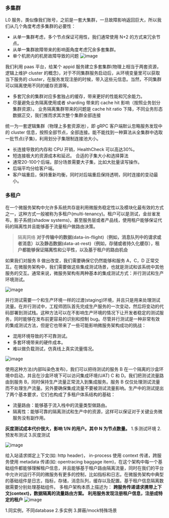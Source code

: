 ### 多集群
L0 服务，类似像我们账号，之前是一套大集群，一旦故障影响返回巨大，所以我们从几个角度考虑多集群的必要性：
- 从单一集群考虑，多个节点保证可用性，我们通常使用 N+2 的方式来冗余节点。
- 从单一集群故障带来的影响面角度考虑冗余多套集群。
- 单个机房内的机房故障导致的问题
![image](https://tva4.sinaimg.cn/large/a616b9a4ly1gmrmkmafg5j20ye0pz7kp.jpg)

我们利用 paas 平台，给某个 appid 服务建立多套集群(物理上相当于两套资源，逻辑上维护 cluster 的概念)，对于不同集群服务启动后，从环境变量里可以获取当下服务的 cluster，在服务发现注册的时候，带入这些元信息。当然，不同集群可以隔离使用不同的缓存资源等。
- 多套冗余的集群对应多套独占的缓存，带来更好的性能和冗余能力。
- 尽量避免业务隔离使用或者 sharding 带来的 cache hit 影响（按照业务划分集群资源）。
业务隔离集群带来的问题是 cache hit ratio 下降，不同业务形态数据正交，我们推而求其次整个集群全部连接

统一为一套逻辑集群（物理上多套资源池），即 gRPC 客户端默认忽略服务发现中的 cluster 信息，按照全部节点，全部连接。能不能找到一种算法从全集群中选取一批节点(子集)，利用划分子集限制连接池大小。
- 长连接导致的内存和 CPU 开销，HealthCheck 可以高达30%。
- 短连接极大的资源成本和延迟。
合适的子集大小和选择算法
- 通常20-100个后端，部分场景需要大子集，比如大批量读写操作。
- 后端平均分给客户端。
- 客户端重启，保持重新均衡，同时对后端重启保持透明，同时连接的变动最小。
### 多租户
在一个微服务架构中允许多系统共存是利用微服务稳定性以及模块化最有效的方式之一，这种方式一般被称为多租户(multi-tenancy)。租户可以是测试，金丝雀发布，影子系统(shadow systems)，甚至服务层或者产品线，使用租户能够保证代码的隔离性并且能够基于流量租户做路由决策。
> 隔离网络
**对于传输中的数据(data-in-flight)（例如，消息队列中的请求或者消息）以及静态数据(data-at-rest)（例如，存储或者持久化缓存），租户都能够保证隔离性和公平性，以及基于租户的路由机会**

如果我们对服务 B 做出改变，我们需要确保它仍然能够和服务 A，C，D 正常交互。在微服务架构中，我们需要做这些集成测试场景，也就是测试和该系统中其他服务的交互。通常来说，微服务架构有两种基本的集成测试方式：并行测试和生产环境测试。

![image](https://tvax1.sinaimg.cn/large/a616b9a4ly1gmrmqufn6mj20p30mgab0.jpg)

并行测试需要一个和生产环境一样的过渡(staging)环境，并且只是用来处理测试流量。在并行测试中，工程师团队首先完成生产服务的一次变动，然后将变动的代码部署到测试栈。这种方法可以在不影响生产环境的情况下让开发者稳定的测试服务，同时能够在发布前更容易的识别和控制 bug。尽管并行测试是一种非常有效的集成测试方法，但是它也带来了一些可能影响微服务架构成功的挑战：
- 混用环境导致的不可靠测试。
- 多套环境带来的硬件成本。
- 难以做负载测试，仿真线上真实流量情况。

![image](https://tvax3.sinaimg.cn/large/a616b9a4gy1gmrmsopkhcj20vj0k10tx.jpg)

使用这种方法(内部叫染色发布)，我们可以把待测试的服务 B 在一个隔离的沙盒环境中启动，并且在沙盒环境下可以访问集成环境(UAT) C 和 D。我们把测试流量路由到服务 B，同时保持生产流量正常流入到集成服务。服务 B 仅仅处理测试流量而不处理生产流量。另外要确保集成流量不要被测试流量影响。生产中的测试提出了两个基本要求，它们也构成了多租户体系结构的基础：
- 流量路由：能够基于流入栈中的流量类型做路由。
- 隔离性：能够可靠的隔离测试和生产中的资源，这样可以保证对于关键业务微服务没有副作用。

**灰度测试成本代价很大，影响 1/N 的用户。其中 N 为节点数量。**
1.多测试环境 
2.预发布测试 
3.灰度测试

![image](https://tva2.sinaimg.cn/large/a616b9a4ly1gmrnbx8w6gj20t30pn762.jpg)

给入站请求绑定上下文(如: http header)， in-process 使用 context 传递，跨服务使用 metadata 传递(如: opentracing baggage item)，在这个架构中每一个基础组件都能够理解租户信息，并且能够基于租户路由隔离流量，同时在我们的平台中允许对运行不同的微服务有更多的控制，比如指标和日志。在微服务架构中典型的基础组件是日志，指标，存储，消息队列，缓存以及配置。基于租户信息隔离数据需要分别处理基础组件。
多租户架构本质上描述为：
**跨服务传递请求携带上下文(context)，数据隔离的流量路由方案。**
**利用服务发现注册租户信息，注册成特定的租户**
![image](https://tvax3.sinaimg.cn/large/a616b9a4ly1gmrndb930pj20u90tstc0.jpg)

1.同实例，不同database 
2.多实例 
3.屏蔽/mock特殊场景
